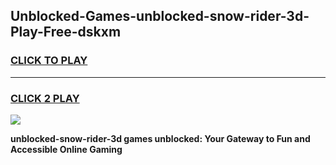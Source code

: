 
## Unblocked-Games-unblocked-snow-rider-3d-Play-Free-dskxm
<h3>
<a href="https://premium76.site?title=unblocked-snow-rider-3d&ref=20M">CLICK TO PLAY</a></h3>
<hr>

<h3>
<a href="https://premium76.site?title=unblocked-snow-rider-3d&ref=20M">CLICK 2 PLAY</a>
  
</h3>

<a href="https://premium76.site?title=unblocked-snow-rider-3d&ref=19M"><img src="https://clearcache.store/games.png"></a>


**unblocked-snow-rider-3d games unblocked: Your Gateway to Fun and Accessible Online Gaming**
